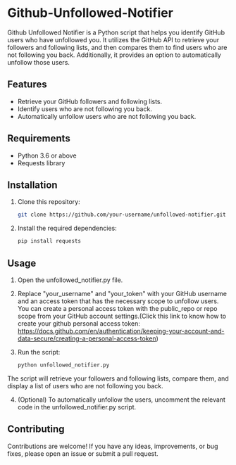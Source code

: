 # Github-Unfollowed-Notifier

Github Unfollowed Notifier is a Python script that helps you identify GitHub users who have unfollowed you. It utilizes the GitHub API to retrieve your followers and following lists, and then compares them to find users who are not following you back. Additionally, it provides an option to automatically unfollow those users.

## Features

- Retrieve your GitHub followers and following lists.
- Identify users who are not following you back.
- Automatically unfollow users who are not following you back.

## Requirements

- Python 3.6 or above
- Requests library

## Installation

1. Clone this repository:

   ```bash
   git clone https://github.com/your-username/unfollowed-notifier.git

2. Install the required dependencies:

   ```bash
   pip install requests

## Usage
1. Open the unfollowed_notifier.py file.

2. Replace "your_username" and "your_token" with your GitHub username and an access token that has the necessary scope to unfollow users. You can create a personal     access token with the public_repo or repo scope from your GitHub account settings.(Click this link to know how to create your github personal access token: https://docs.github.com/en/authentication/keeping-your-account-and-data-secure/creating-a-personal-access-token)

3. Run the script:

   ```bash
   python unfollowed_notifier.py
The script will retrieve your followers and following lists, compare them, and display a list of users who are not following you back.

4. (Optional) To automatically unfollow the users, uncomment the relevant code in the unfollowed_notifier.py script.


## Contributing
Contributions are welcome! If you have any ideas, improvements, or bug fixes, please open an issue or submit a pull request.
